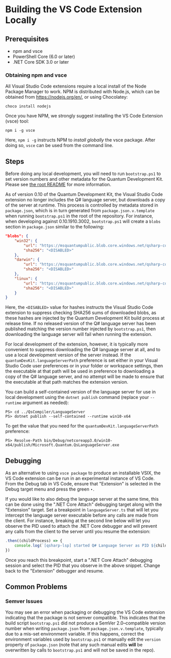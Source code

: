 # Building the VS Code Extension Locally #

## Prerequisites ##

- npm and vsce
- PowerShell Core (6.0 or later)
- .NET Core SDK 3.0 or later

### Obtaining npm and vsce ###

All Visual Studio Code extensions require a local install of the Node Package Manager to work.
NPM is distributed with Node.js, which can be obtained from https://nodejs.org/en/, or using Chocolatey:

```
choco install nodejs
```

Once you have NPM, we strongly suggest installing the VS Code Extension (vsce) tool:

```
npm i -g vsce
```

Here, `npm i -g` instructs NPM to *install globally* the vsce package.
After doing so, `vsce` can be used from the command line.


## Steps ##

Before doing any local development, you will need to run `bootstrap.ps1` to set version numbers and other metadata for the Quantum Development Kit.
Please see [the root README](../../README.md) for more information.

As of version 0.10 of the Quantum Development Kit, the Visual Studio Code extension no longer includes the Q# language server, but downloads a copy of the server at runtime.
This process is controlled by metadata stored in `package.json`, which is in turn generated from `package.json.v.template` when running `bootstrap.ps1` in the root of the repository.
For instance, when developing against 0.10.1910.3002, `bootstrap.ps1` will create a `blobs` section in `package.json` similar to the following:

```json
"blobs": {
    "win32": {
        "url": "https://msquantumpublic.blob.core.windows.net/qsharp-compiler/QsLanguageServer-win10-x64-0.0.1910.1532.zip",
        "sha256": "<DISABLED>"
    },
    "darwin": {
        "url": "https://msquantumpublic.blob.core.windows.net/qsharp-compiler/QsLanguageServer-osx-x64-0.0.1910.1532.zip",
        "sha256": "<DISABLED>"
    },
    "linux": {
        "url": "https://msquantumpublic.blob.core.windows.net/qsharp-compiler/QsLanguageServer-linux-x64-0.0.1910.1532.zip",
        "sha256": "<DISABLED>"
    }
}
```

Here, the `<DISABLED>` value for hashes instructs the Visual Studio Code extension to suppress checking SHA256 sums of downloaded blobs, as these hashes are injected by the Quantum Development Kit build process at release time.
If no released version of the Q# language server has been published matching the version number injected by `bootstrap.ps1`, then downloading the language server will fail when running the extension.

For local development of the extension, however, it is typically more convenient to suppress downloading the Q# language server at all, and to use a local development version of the server instead.
If the `quantumDevKit.languageServerPath` preference is set either in your Visual Studio Code user preferences or in your folder or workspace settings, then the executable at that path will be used in preference to downloading a copy of the Q# language server, and no attempt will be made to ensure that the executable at that path matches the extension version.

You can build a self-contained version of the language server for use in local development using the `dotnet publish` command (replace your `--runtime` argument as needed):

```pwsh
PS> cd ../QsCompiler/LanguageServer
PS> dotnet publish --self-contained --runtime win10-x64
```

To get the value that you need for the `quantumDevKit.languageServerPath` preference:

```
PS> Resolve-Path bin/Debug/netcoreapp3.0/win10-x64/publish/Microsoft.Quantum.QsLanguageServer.exe
```

## Debugging ##

As an alternative to using `vsce package` to produce an installable VSIX, the VS Code extension can be run in an experimental instance of VS Code.
From the Debug tab in VS Code, ensure that "Extension" is selected in the Debug target menu and press the green ‣.

If you would like to also debug the language server at the same time, this can be done using the ".NET Core Attach" debugging target along with the "Extension" target.
Set a breakpoint in `languageServer.ts` that will let you intercept the language server executable before any calls are made from the client.
For instance, breaking at the second line below will let you observe the PID used to attach the .NET Core debugger and will prevent any calls from the client to the server until you resume the extension:

```typescript
.then((childProcess) => {
    console.log(`[qsharp-lsp] started Q# Language Server as PID ${childProcess.pid}.`);
})
```

Once you reach this breakpoint, start a ".NET Core Attach" debugging session and select the PID that you observe in the above snippet.
Change back to the "Extension" debugger and resume.

## Common Problems ##

### Semver Issues ###

You may see an error when packaging or debugging the VS Code extension indicating that the package is not semver compatible.
This indicates that the build script `bootstrap.ps1` did not produce a SemVer 2.0–compatible version number when writing `package.json` from `package.json.v.template`, typically due to a mis-set environment variable.
If this happens, correct the environment variables used by `bootstrap.ps1` or manually edit the `version` property of `package.json` (note that any such manual edits **will** be overwritten by calls to `bootstrap.ps1` and will not be saved in the repo).
